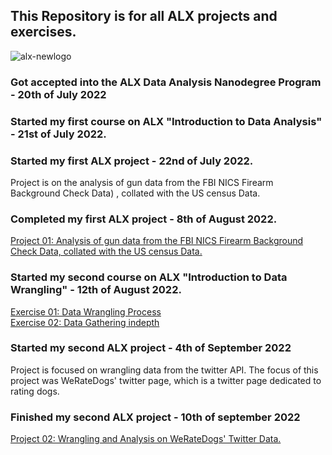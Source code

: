 ## This Repository is for all ALX projects and exercises.
![alx-newlogo](https://user-images.githubusercontent.com/98137996/187809069-06924969-2ad8-4bb2-b396-8c9159284ac1.png)
### Got accepted into the ALX Data Analysis Nanodegree Program - 20th of July 2022

### Started my first course on ALX "Introduction to Data Analysis" - 21st of July 2022.
### Started my first ALX project - 22nd of July 2022.
Project is on the analysis of gun data from the FBI NICS Firearm Background Check Data) , collated with the US census Data.
### Completed my first ALX project - 8th of August 2022.
[Project 01: Analysis of gun data from the FBI NICS Firearm Background Check Data, collated with the US census Data.](https://github.com/jjjeorgee/ALX-T/blob/main/Project%2001%20-%20Data%20Analysis%20Process/NCIS%20background%20checks%20data%20analysis%20collated%20with%20US%20census%20data%20.ipynb)
### Started my second course on ALX "Introduction to Data Wrangling" - 12th of August 2022.
[Exercise 01: Data Wrangling Process](https://github.com/jjjeorgee/ALX-T/blob/main/Excercises/01/Data%20wrangling.ipynb) <br>
[Exercise 02: Data Gathering indepth](https://github.com/jjjeorgee/ALX-T/blob/main/Excercises/02/Gathering%20Data.ipynb)
### Started my second ALX project - 4th of September 2022
Project is focused on wrangling data from the twitter API. The focus of this project was WeRateDogs' twitter page, which is a twitter page dedicated to rating dogs.
### Finished my second ALX project - 10th of september 2022
[Project 02: Wrangling and Analysis on WeRateDogs' Twitter Data.](https://nbviewer.ipython.org/github/jjjeorgee/ALX-T/blob/main/Project%2002%20-%20Data%20Wrangling/wrangle_act.ipynb#Cleaning%20and%20Trimming)
